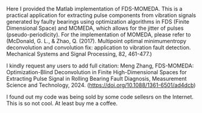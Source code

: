 
Here I provided the Matlab implementation of FDS-MOMEDA. This is a practical application for extracting pulse components from vibration signals generated by faulty bearings using optimization algorithms in FDS (Finite Dimensional Space) and MOMEDA, which allows for the jitter of pulses (pseudo-periodicity). For the implementation of MOMEDA, please refer to (McDonald, G. L., & Zhao, Q. (2017). Multipoint optimal minimumentropy deconvolution and convolution fix: application to vibration fault detection. Mechanical Systems and Signal Processing, 82, 461-477.)

I kindly request any users to add full citation: Meng Zhang, FDS-MOMEDA: Optimization-Blind Deconvolution in Finite High-Dimensional Spaces for Extracting Pulse Signal in Rolling Bearing Fault Diagnosis, Measurement Science and Technology, 2024. (https://doi.org/10.1088/1361-6501/ad4dcb)

I found out my code was being sold by some code sellesrs on the Internet. This is so not cool. At least buy me a coffee.

